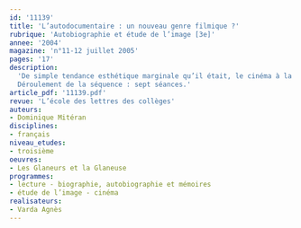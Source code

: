 ```yaml
---
id: '11139'
title: 'L’autodocumentaire : un nouveau genre filmique ?'
rubrique: 'Autobiographie et étude de l’image [3e]'
annee: '2004'
magazine: 'n°11-12 juillet 2005'
pages: '17'
description: 
  'De simple tendance esthétique marginale qu’il était, le cinéma à la première personne, « autodocumentaire », est devenu un genre à part entière, ou du moins un sous-genre important du documentaire, avec des auteurs et des films caractérisés. Prudemment, en un temps où les frontières entre genres s’estompent, on admettra que reconnaître la spécificité de ce cinéma aide à clarifier les idées et que le concept ainsi défini permettra à l’enseignant de repérer quelques traits pertinents et de les faire percevoir aux élèves. C’est ce que cet article se propose de faire à partir du film « Les Glaneurs et la Glaneuse » d’Agnès Varda.
  Déroulement de la séquence : sept séances.'
article_pdf: '11139.pdf'
revue: 'L’école des lettres des collèges'
auteurs:
- Dominique Mitéran
disciplines:
- français
niveau_etudes:
- troisième
oeuvres:
- Les Glaneurs et la Glaneuse
programmes:
- lecture - biographie, autobiographie et mémoires
- étude de l’image - cinéma
realisateurs:
- Varda Agnès
---
```


